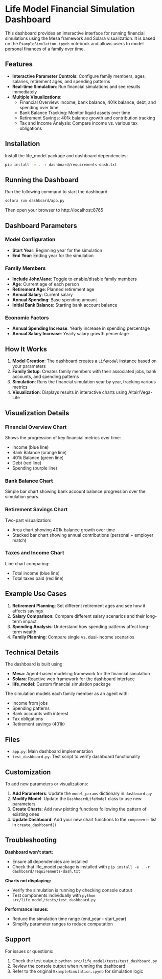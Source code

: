 # Life Model Financial Simulation Dashboard

This dashboard provides an interactive interface for running financial simulations using the Mesa framework and Solara visualization. It is based on the `ExampleSimulation.ipynb` notebook and allows users to model personal finances of a family over time.

## Features

- **Interactive Parameter Controls**: Configure family members, ages, salaries, retirement ages, and spending patterns
- **Real-time Simulation**: Run financial simulations and see results immediately
- **Multiple Visualizations**:
  - Financial Overview: Income, bank balance, 401k balance, debt, and spending over time
  - Bank Balance Tracking: Monitor liquid assets over time
  - Retirement Savings: 401k balance growth and contribution tracking
  - Tax and Income Analysis: Compare income vs. various tax obligations

## Installation

Install the life_model package and dashboard dependencies:
```bash
pip install -e . -r dashboard/requirements-dash.txt
```

## Running the Dashboard

Run the following command to start the dashboard:
```bash
solara run dashboard/app.py
```

Then open your browser to http://localhost:8765

## Dashboard Parameters

### Model Configuration
- **Start Year**: Beginning year for the simulation
- **End Year**: Ending year for the simulation

### Family Members
- **Include John/Jane**: Toggle to enable/disable family members
- **Age**: Current age of each person
- **Retirement Age**: Planned retirement age
- **Annual Salary**: Current salary
- **Annual Spending**: Base spending amount
- **Initial Bank Balance**: Starting bank account balance

### Economic Factors
- **Annual Spending Increase**: Yearly increase in spending percentage
- **Annual Salary Increase**: Yearly salary growth percentage

## How It Works

1. **Model Creation**: The dashboard creates a `LifeModel` instance based on your parameters
2. **Family Setup**: Creates family members with their associated jobs, bank accounts, and spending patterns
3. **Simulation**: Runs the financial simulation year by year, tracking various metrics
4. **Visualization**: Displays results in interactive charts using Altair/Vega-Lite

## Visualization Details

### Financial Overview Chart
Shows the progression of key financial metrics over time:
- Income (blue line)
- Bank Balance (orange line) 
- 401k Balance (green line)
- Debt (red line)
- Spending (purple line)

### Bank Balance Chart
Simple bar chart showing bank account balance progression over the simulation years.

### Retirement Savings Chart
Two-part visualization:
- Area chart showing 401k balance growth over time
- Stacked bar chart showing annual contributions (personal + employer match)

### Taxes and Income Chart
Line chart comparing:
- Total income (blue line)
- Total taxes paid (red line)

## Example Use Cases

1. **Retirement Planning**: Set different retirement ages and see how it affects savings
2. **Salary Comparison**: Compare different salary scenarios and their long-term impact
3. **Spending Analysis**: Understand how spending patterns affect long-term wealth
4. **Family Planning**: Compare single vs. dual-income scenarios

## Technical Details

The dashboard is built using:
- **Mesa**: Agent-based modeling framework for the financial simulation
- **Solara**: Reactive web framework for the dashboard interface
- **life_model**: Custom financial simulation package

The simulation models each family member as an agent with:
- Income from jobs
- Spending patterns
- Bank accounts with interest
- Tax obligations
- Retirement savings (401k)

## Files

- `app.py`: Main dashboard implementation
- `test_dashboard.py`: Test script to verify dashboard functionality

## Customization

To add new parameters or visualizations:

1. **Add Parameters**: Update the `model_params` dictionary in `dashboard.py`
2. **Modify Model**: Update the `DashboardLifeModel` class to use new parameters
3. **Create Charts**: Add new plotting functions following the pattern of existing ones
4. **Update Dashboard**: Add your new chart functions to the `components` list in `create_dashboard()`

## Troubleshooting

**Dashboard won't start:**
- Ensure all dependencies are installed
- Check that life_model package is installed with `pip install -e . -r dashboard/requirements-dash.txt`

**Charts not displaying:**
- Verify the simulation is running by checking console output
- Test components individually with `python src/life_model/tests/test_dashboard.py`

**Performance issues:**
- Reduce the simulation time range (end_year - start_year)
- Simplify parameter ranges to reduce computation

## Support

For issues or questions:
1. Check the test output: `python src/life_model/tests/test_dashboard.py`
2. Review the console output when running the dashboard
3. Refer to the original `ExampleSimulation.ipynb` for simulation logic